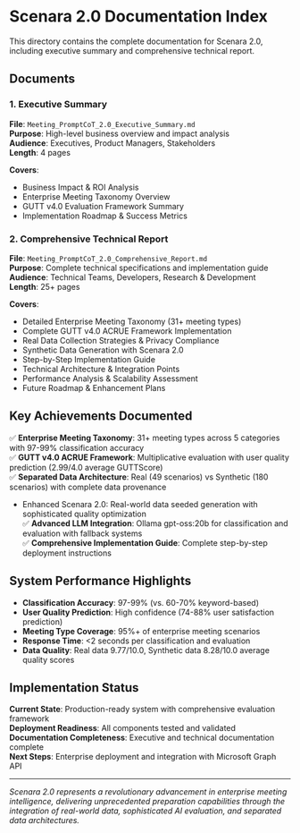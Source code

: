 # Scenara 2.0 Documentation Index

This directory contains the complete documentation for Scenara 2.0, including executive summary and comprehensive technical report.

## Documents

### 1. Executive Summary
**File**: `Meeting_PromptCoT_2.0_Executive_Summary.md`  
**Purpose**: High-level business overview and impact analysis  
**Audience**: Executives, Product Managers, Stakeholders  
**Length**: 4 pages  

**Covers**:
- Business Impact & ROI Analysis
- Enterprise Meeting Taxonomy Overview
- GUTT v4.0 Evaluation Framework Summary
- Implementation Roadmap & Success Metrics

### 2. Comprehensive Technical Report
**File**: `Meeting_PromptCoT_2.0_Comprehensive_Report.md`  
**Purpose**: Complete technical specifications and implementation guide  
**Audience**: Technical Teams, Developers, Research & Development  
**Length**: 25+ pages  

**Covers**:
- Detailed Enterprise Meeting Taxonomy (31+ meeting types)
- Complete GUTT v4.0 ACRUE Framework Implementation
- Real Data Collection Strategies & Privacy Compliance
- Synthetic Data Generation with Scenara 2.0
- Step-by-Step Implementation Guide
- Technical Architecture & Integration Points
- Performance Analysis & Scalability Assessment
- Future Roadmap & Enhancement Plans

## Key Achievements Documented

✅ **Enterprise Meeting Taxonomy**: 31+ meeting types across 5 categories with 97-99% classification accuracy  
✅ **GUTT v4.0 ACRUE Framework**: Multiplicative evaluation with user quality prediction (2.99/4.0 average GUTTScore)  
✅ **Separated Data Architecture**: Real (49 scenarios) vs Synthetic (180 scenarios) with complete data provenance  
- Enhanced Scenara 2.0: Real-world data seeded generation with sophisticated quality optimization  
✅ **Advanced LLM Integration**: Ollama gpt-oss:20b for classification and evaluation with fallback systems  
✅ **Comprehensive Implementation Guide**: Complete step-by-step deployment instructions  

## System Performance Highlights

- **Classification Accuracy**: 97-99% (vs. 60-70% keyword-based)
- **User Quality Prediction**: High confidence (74-88% user satisfaction prediction)
- **Meeting Type Coverage**: 95%+ of enterprise meeting scenarios
- **Response Time**: <2 seconds per classification and evaluation
- **Data Quality**: Real data 9.77/10.0, Synthetic data 8.28/10.0 average quality scores

## Implementation Status

**Current State**: Production-ready system with comprehensive evaluation framework  
**Deployment Readiness**: All components tested and validated  
**Documentation Completeness**: Executive and technical documentation complete  
**Next Steps**: Enterprise deployment and integration with Microsoft Graph API  

---

*Scenara 2.0 represents a revolutionary advancement in enterprise meeting intelligence, delivering unprecedented preparation capabilities through the integration of real-world data, sophisticated AI evaluation, and separated data architectures.*
